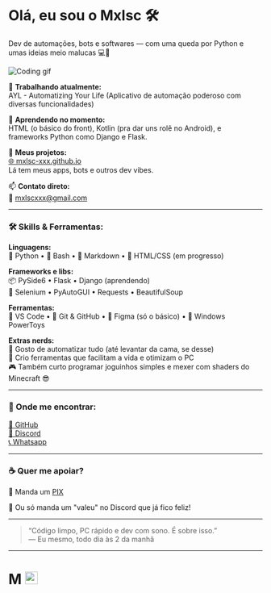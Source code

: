 # Olá, eu sou o Mxlsc 🛠️
Dev de automações, bots e softwares — com uma queda por Python e umas ideias meio malucas 💻🐍

![Coding gif](https://github.com/Mxlsc-XXX/Mxlsc-XXX/blob/main/dsn.png?raw=true)

🚧 **Trabalhando atualmente:**  
AYL - Automatizing Your Life (Aplicativo de automação poderoso com diversas funcionalidades)

🌱 **Aprendendo no momento:**  
HTML (o básico do front), Kotlin (pra dar uns rolê no Android), e frameworks Python como Django e Flask.

📂 **Meus projetos:**  
[🌐 mxlsc-xxx.github.io](https://mxlsc-xxx.github.io/Mxlsc.github.io/)  
Lá tem meus apps, bots e outros dev vibes.

📫 **Contato direto:**  
📩 mxlscxxx@gmail.com

---

### 🛠️ Skills & Ferramentas:

**Linguagens:**  
🐍 Python • 🧠 Bash • 💬 Markdown • 📄 HTML/CSS (em progresso)

**Frameworks e libs:**  
📦 PySide6 • Flask • Django (aprendendo)  
📌 Selenium • PyAutoGUI • Requests • BeautifulSoup

**Ferramentas:**  
🧼 VS Code • 🐙 Git & GitHub • 💾 Figma (só o básico) • 🔧 Windows PowerToys

**Extras nerds:**  
🧠 Gosto de automatizar tudo (até levantar da cama, se desse)  
🧰 Crio ferramentas que facilitam a vida e otimizam o PC  
🎮 Também curto programar joguinhos simples e mexer com shaders do Minecraft 😎

---

### 📱 Onde me encontrar:

[📌 GitHub](https://github.com/Mxlsc-XXX)  
[📱 Discord](https://discordapp.com/users/586608984560238595)  
[📞 Whatsapp](https://wa.me/+5513974140538)

---

### ☕ Quer me apoiar?

💸 Manda um [PIX](https://pixgg.com/Mxlsc)

🤝 Ou só manda um "valeu" no Discord que já fico feliz!

---

> “Código limpo, PC rápido e dev com sono. É sobre isso.”  
— Eu mesmo, todo dia às 2 da manhã

---

# M <img src="https://symbl-cdn.com/i/webp/c8/8d8213fdfc319115454d1a34b7b36e.webp" width="25"/>
